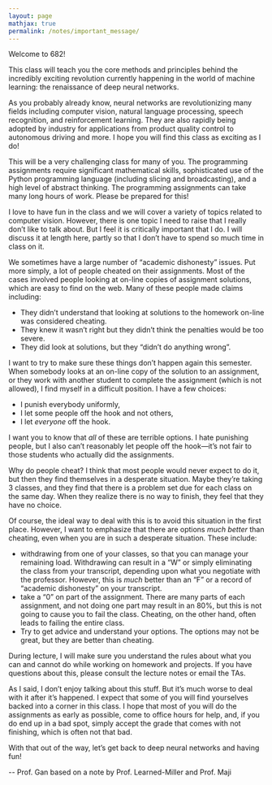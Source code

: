 ```yaml
---
layout: page
mathjax: true
permalink: /notes/important_message/
---
```


Welcome to 682!

This class will teach you the core methods and principles behind the incredibly exciting revolution currently happening in the world of machine learning: the renaissance of deep neural networks.

As you probably already know, neural networks are revolutionizing many fields including computer vision, natural language processing, speech recognition, and reinforcement learning. They are also rapidly being adopted by industry for applications from product quality control to autonomous driving and more. I hope you will find this class as exciting as I do!

This will be a very challenging class for many of you. The programming assignments require significant mathematical skills, sophisticated use of the Python programming language (including slicing and broadcasting), and a high level of abstract thinking. The programming assignments can take many long hours of work. Please be prepared for this!


I love to have fun in the class and we will cover a variety of topics related to computer vision.
However, there is one topic I need to raise that I really don’t like to talk about. But I feel it is critically important that I do. I will discuss it at length here, partly so that I don’t have to spend so much time in class on it.

We sometimes have a large number of “academic dishonesty” issues. Put more simply, a lot of people cheated on their assignments.  Most of the cases involved people looking at on-line copies of assignment solutions, which are easy to find on the web. Many of these people made claims including:
  - They didn’t understand that looking at solutions to the homework on-line was considered cheating.
  - They knew it wasn’t right but they didn’t think the penalties would be too severe.
  - They did look at solutions, but they “didn’t do anything wrong”.

I want to try to make sure these things don’t happen again this semester. When somebody looks at an on-line copy of the solution to an assignment, or they work with another student to complete the assignment (which is not allowed), I find myself in a difficult position. I have a few choices:
  - I punish everybody uniformly,
  - I let some people off the hook and not others,
  - I let *everyone* off the hook.

I want you to know that *all* of these are terrible options. I hate punishing people, but I also can’t reasonably let people off the hook—it’s not fair to those students who actually did the assignments.

Why do people cheat? I think that most people would never expect to do it, but then they find themselves in a desperate situation. Maybe they’re taking 3 classes, and they find that there is a problem set due for each class on the same day. When they realize there is no way to finish, they feel that they have no choice.

Of course, the ideal way to deal with this is to avoid this situation in the first place. However, I want to emphasize that there are options *much better* than cheating, even when you are in such a desperate situation. These include:
  - withdrawing from one of your classes, so that you can manage your remaining load. Withdrawing can result in a “W” or simply eliminating the class from your transcript, depending upon what you negotiate with the professor. However, this is *much* better than an “F” or a record of “academic dishonesty” on your transcript.
  - take a “0” on part of the assignment. There are many parts of each assignment, and not doing one part may result in an 80%, but this is not going to cause you to fail the class. Cheating, on the other hand, often leads to failing the entire class.
  - Try to get advice and understand your options. The options may not be great, but they are better than cheating.

During lecture, I will make sure you understand the rules about what you can and cannot do while working on homework and projects. If you have questions about this, please consult the lecture notes or email the TAs.

As I said, I don’t enjoy talking about this stuff. But it’s much worse to deal with it after it’s happened. I expect that some of you will find yourselves backed into a corner in this class. I hope that most of you will do the assignments as early as possible, come to office hours for help, and, if you do end up in a bad spot, simply accept the grade that comes with not finishing, which is often not that bad.

With that out of the way, let’s get back to deep neural networks and having fun!

-- Prof. Gan based on a note by Prof. Learned-Miller and Prof. Maji
